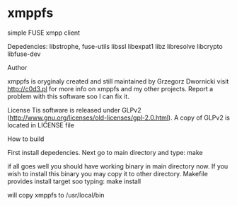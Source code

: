 xmppfs
======

simple FUSE xmpp client

Depedencies: libstrophe, fuse-utils libssl libexpat1 libz libresolve libcrypto libfuse-dev


Author

xmppfs is oryginaly created and still maintained by Grzegorz Dwornicki
visit http://c0d3.pl for more info on xmppfs and my other projects. Report a problem with this software soo I can fix it.


License
Tis software is released under GLPv2 (http://www.gnu.org/licenses/old-licenses/gpl-2.0.html). A copy of GLPv2 is located in LICENSE file


How to build

First install depedencies. Next go to main directory and type:
make

if all goes well you should have working binary in main directory now. If you wish to install this binary you may copy it to other directory. Makefile provides install target soo typing:
make install

will copy xmppfs to /usr/local/bin

